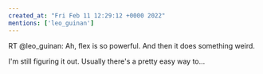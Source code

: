 ```yaml
---
created_at: "Fri Feb 11 12:29:12 +0000 2022"
mentions: ['leo_guinan']
---
```


RT @leo_guinan: Ah, flex is so powerful. And then it does something weird.

I'm still figuring it out. Usually there's a pretty easy way to…